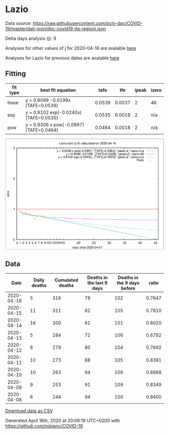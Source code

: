 # Lazio

Data source: https://raw.githubusercontent.com/pcm-dpc/COVID-19/master/dati-json/dpc-covid19-ita-regioni.json

Delta days analysis (j): 9

Analyses for other values of j for 2020-04-16 are avalable [here](../2020-04-16/README.md)

Analyses for Lazio for previous dates are avalable [here](../README.md)

## Fitting 
|fit type|best fit equation|tafe|tfe|ipeak|izero|
|-------|-----|--------|------|---|---|
|linear|y = 0.9099 -0.0199x  [TAFE=0.0539]|0.0539|0.0037|2|46|
|exp|y = 0.9102 exp(-0.0240x)  [TAFE=0.0535]|0.0535|0.0018|2|n/a|
|pow|y = 0.9306 x pow(-0.0997)  [TAFE=0.0464]|0.0464|0.0018|2|n/a|

![Plot](COVID-19_lazio_j9_2020-04-16.png)

## Data
|Date|Daily deaths|Cumulated deaths|Deaths in the last 9 days|Deaths in the 9 days before|ratio|
|----|----------|-----------|-------|--------------------|-----|
|2020-04-16|5|316|78|102|0.7647|
|2020-04-15|11|311|82|105|0.7810|
|2020-04-14|16|300|81|101|0.8020|
|2020-04-13|5|284|72|106|0.6792|
|2020-04-12|6|279|80|104|0.7692|
|2020-04-11|10|273|88|105|0.8381|
|2020-04-10|10|263|94|106|0.8868|
|2020-04-09|9|253|91|109|0.8349|
|2020-04-08|6|244|94|100|0.9400|

[Download data as CSV](COVID-19_lazio_j9_2020-04-16.csv)

Generated April 16th, 2020 at 20:09:19 UTC+0200 with https://github.com/robianc/COVID-19
